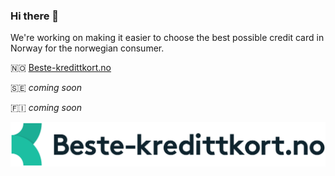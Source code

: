 ### Hi there 👋

We're working on making it easier to choose the best possible credit card in Norway for the norwegian consumer.

🇳🇴 [Beste-kredittkort.no](https://beste-kredittkort.no/) 

🇸🇪 _coming soon_

🇫🇮 _coming soon_

![Beste-kredittkort.no](https://raw.githubusercontent.com/beste-kredittkort/beste-kredittkort/main/beste_kredittkort_logo.svg)

